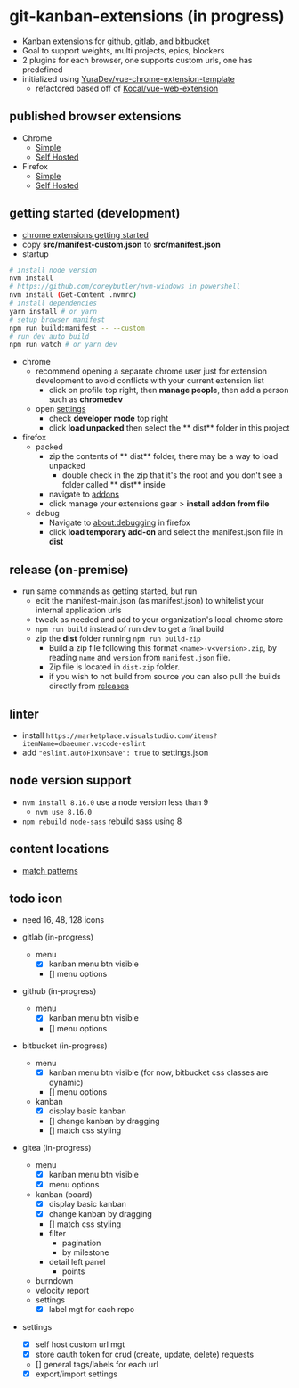 # git-kanban-extensions (in progress)

- Kanban extensions for github, gitlab, and bitbucket
- Goal to support weights, multi projects, epics, blockers
- 2 plugins for each browser, one supports custom urls, one has predefined
- initialized using [YuraDev/vue-chrome-extension-template](https://github.com/YuraDev/vue-chrome-extension-template)
  - refactored based off of [Kocal/vue-web-extension](https://github.com/Kocal/vue-web-extension)

## published browser extensions

- Chrome
  - [Simple](https://chrome.google.com/webstore/detail/git-kanban-enhanced/ehoibkdpdgjcjnnalkbiidajafoimnaa)
  - [Self Hosted](https://chrome.google.com/webstore/detail/ambmbdjjhloinbjadfgfmenihmfmahmk)
- Firefox
  - [Simple](https://addons.mozilla.org/en-US/firefox/addon/git-kanban-enhanced/)
  - [Self Hosted](https://addons.mozilla.org/en-US/firefox/addon/git-kanban-enhanced-selfhosted/)

## getting started (development)

- [chrome extensions getting started](https://developer.chrome.com/extensions/getstarted)
- copy **src/manifest-custom.json** to **src/manifest.json**
- startup

```bash
# install node version
nvm install
# https://github.com/coreybutler/nvm-windows in powershell
nvm install (Get-Content .nvmrc)
# install dependencies
yarn install # or yarn
# setup browser manifest
npm run build:manifest -- --custom
# run dev auto build
npm run watch # or yarn dev
```

- chrome
  - recommend opening a separate chrome user just for extension development to avoid conflicts with your current extension list
    - click on profile top right, then **manage people**, then add a person such as **chromedev**
  - open [settings](chrome://extensions/)
    - check **developer mode** top right
    - click **load unpacked** then select the ** dist** folder in this project
- firefox
  - packed
    - zip the contents of ** dist** folder, there may be a way to load unpacked
      - double check in the zip that it's the root and you don't see a folder called ** dist** inside
    - navigate to [addons](about:addons)
    - click manage your extensions gear > **install addon from file**
  - debug
    - Navigate to [about:debugging](about:debugging#/runtime/this-firefox) in firefox
    - click **load temporary add-on** and select the manifest.json file in **dist**

## release (on-premise)

- run same commands as getting started, but run
  - edit the manifest-main.json (as manifest.json) to whitelist your internal application urls
  - tweak as needed and add to your organization's local chrome store
  - `npm run build` instead of run dev to get a final build
  - zip the **dist** folder running `npm run build-zip`
    - Build a zip file following this format `<name>-v<version>.zip`, by reading `name` and `version` from `manifest.json` file.
    - Zip file is located in `dist-zip` folder.
    - if you wish to not build from source you can also pull the builds directly from [releases](https://github.com/funktechno/git-kanban-enhanced-chrome-extension/releases)

## linter

- install `https://marketplace.visualstudio.com/items?itemName=dbaeumer.vscode-eslint`
- add `"eslint.autoFixOnSave": true` to settings.json

## node version support

- `nvm install 8.16.0` use a node version less than 9
  - `nvm use 8.16.0`
- `npm rebuild node-sass` rebuild sass using 8

## content locations

- [match patterns](https://developer.chrome.com/extensions/match_patterns)

## todo icon

- need 16, 48, 128 icons
- gitlab (in-progress)
  - menu
    - [x] kanban menu btn visible
    - [] menu options
- github (in-progress)
  - menu
    - [x] kanban menu btn visible
    - [] menu options
- bitbucket (in-progress)
  - menu
    - [x] kanban menu btn visible (for now, bitbucket css classes are dynamic)
    - [] menu options
  - kanban
    - [x] display basic kanban
    - [] change kanban by dragging
    - [] match css styling
- gitea (in-progress)

  - menu
    - [x] kanban menu btn visible
    - [x] menu options
  - kanban (board)
    - [x] display basic kanban
    - [x] change kanban by dragging
    - [] match css styling
    - filter
      - pagination
      - by milestone
    - detail left panel
      - points
  - burndown
  - velocity report
  - settings
    - [x] label mgt for each repo

- settings
  - [x] self host custom url mgt
  - [x] store oauth token for crud (create, update, delete) requests
  - [] general tags/labels for each url
  - [x] export/import settings
